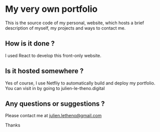 # My very own portfolio

This is the source code of my personal, website, which hosts a brief description of myself, my projects and ways to contact me.

## How is it done ?

I used React to develop this front-only website. 

## Is it hosted somewhere ?

Yes of course, I use Netfliy to automatically build and deploy my portfolio. You can visit in by going to julien-le-theno.digital

## Any questions or suggestions ?

Please contact me at julien.letheno@gmail.com

Thanks
